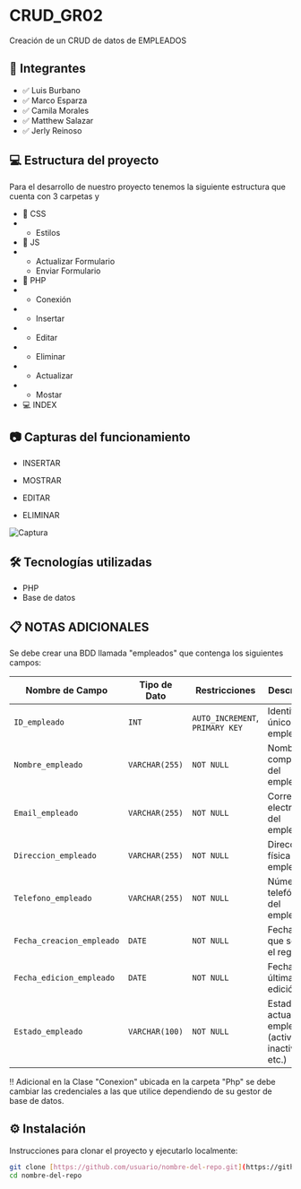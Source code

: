 # CRUD_GR02

Creación de un CRUD de datos de EMPLEADOS

## 🚀 Integrantes

- ✅ Luis Burbano
- ✅ Marco Esparza
- ✅ Camila Morales
- ✅ Matthew Salazar
- ✅ Jerly Reinoso

## 💻 Estructura del proyecto

Para el desarrollo de nuestro proyecto tenemos la siguiente estructura que cuenta con 3 carpetas y 
- 📂 CSS
- - Estilos
- 📂 JS
- - Actualizar Formulario
  - Enviar Formulario
- 📂 PHP
- - Conexión
- - Insertar
- - Editar
- - Eliminar
- - Actualizar
- - Mostar
- 💻 INDEX

## 📷 Capturas del funcionamiento

- INSERTAR 

- MOSTRAR

- EDITAR

- ELIMINAR

![Captura](ruta/a/la/imagen.png)

## 🛠️ Tecnologías utilizadas

- PHP
- Base de datos

## 📋 NOTAS ADICIONALES
Se debe crear una BDD llamada "empleados" que contenga los siguientes campos: 

| Nombre de Campo           | Tipo de Dato     | Restricciones                   | Descripción                           |
|--------------------------|------------------|--------------------------------|-------------------------------------|
| `ID_empleado`            | `INT`            | `AUTO_INCREMENT`, `PRIMARY KEY`| Identificador único del empleado    |
| `Nombre_empleado`        | `VARCHAR(255)`   | `NOT NULL`                     | Nombre completo del empleado         |
| `Email_empleado`         | `VARCHAR(255)`   | `NOT NULL`                     | Correo electrónico del empleado      |
| `Direccion_empleado`     | `VARCHAR(255)`   | `NOT NULL`                     | Dirección física del empleado         |
| `Telefono_empleado`      | `VARCHAR(255)`   | `NOT NULL`                     | Número telefónico del empleado        |
| `Fecha_creacion_empleado`| `DATE`           | `NOT NULL`                     | Fecha en que se creó el registro      |
| `Fecha_edicion_empleado` | `DATE`           | `NOT NULL`                     | Fecha de la última edición            |
| `Estado_empleado`        | `VARCHAR(100)`   | `NOT NULL`                     | Estado actual del empleado (activo, inactivo, etc.) |

‼️ Adicional en la Clase "Conexion" ubicada en la carpeta "Php" se debe cambiar las credenciales a las que utilice dependiendo de su gestor de base de datos.


## ⚙️ Instalación

Instrucciones para clonar el proyecto y ejecutarlo localmente:

```bash
git clone [https://github.com/usuario/nombre-del-repo.git](https://github.com/Camila-Morales/CRUD_GR02.git)
cd nombre-del-repo

